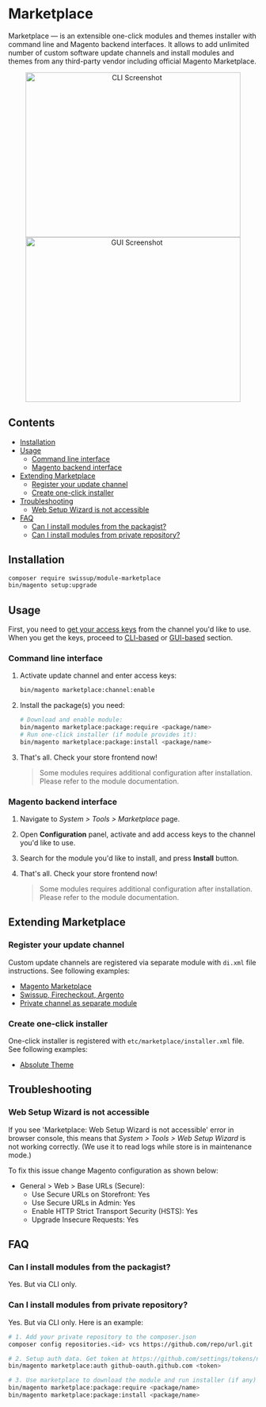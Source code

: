 # Marketplace

Marketplace — is an extensible one-click modules and themes installer with command
line and Magento backend interfaces.
It allows to add unlimited number of custom software update channels and install
modules and themes from any third-party vendor including official Magento
Marketplace.

<p align="center">
    <img alt="CLI Screenshot"
        width="434px"
        height="332px"
        src="https://docs.swissuplabs.com/images/m2/marketplace/cli.png?v=2"
    />
    <img alt="GUI Screenshot"
        width="434px"
        height="332px"
        src="https://docs.swissuplabs.com/images/m2/marketplace/gui.png?v=2"
    />
</p>

## Contents

<!-- MarkdownTOC autolink="true" -->

- [Installation](#installation)
- [Usage](#usage)
    - [Command line interface](#command-line-interface)
    - [Magento backend interface](#magento-backend-interface)
- [Extending Marketplace](#extending-marketplace)
    - [Register your update channel](#register-your-update-channel)
    - [Create one-click installer](#create-one-click-installer)
- [Troubleshooting](#troubleshooting)
    - [Web Setup Wizard is not accessible](#web-setup-wizard-is-not-accessible)
- [FAQ](#faq)
    - [Can I install modules from the packagist?](#can-i-install-modules-from-the-packagist)
    - [Can I install modules from private repository?](#can-i-install-modules-from-private-repository)

<!-- /MarkdownTOC -->

## Installation

```bash
composer require swissup/module-marketplace
bin/magento setup:upgrade
```

## Usage

First, you need to [get your access keys](#where-do-i-get-my-identity-keys)
from the channel you'd like to use. When you get the keys, proceed to
[CLI-based](#command-line-interface) or [GUI-based](#magento-backend-interface)
section.

### Command line interface

 1. Activate update channel and enter access keys:

    ```bash
    bin/magento marketplace:channel:enable
    ```

 2. Install the package(s) you need:

    ```bash
    # Download and enable module:
    bin/magento marketplace:package:require <package/name>
    # Run one-click installer (if module provides it):
    bin/magento marketplace:package:install <package/name>
    ```

 3. That's all. Check your store frontend now!

    > Some modules requires additional configuration after installation.
    > Please refer to the module documentation.

### Magento backend interface

 1. Navigate to _System > Tools > Marketplace_ page.
 2. Open **Configuration** panel, activate and add access keys to the
    channel you'd like to use.
 2. Search for the module you'd like to install, and press **Install** button.
 3. That's all. Check your store frontend now!

    > Some modules requires additional configuration after installation.
    > Please refer to the module documentation.

## Extending Marketplace

### Register your update channel

Custom update channels are registered via separate module with `di.xml` file
instructions. See following examples:

 - [Magento Marketplace](https://github.com/swissup/module-marketplace/blob/master/etc/di.xml#L73-L109)
 - [Swissup, Firecheckout, Argento](https://github.com/swissup/module-marketplace/blob/master/etc/di.xml#L111-L151)
 - [Private channel as separate module](https://github.com/swissup/module-marketplace-channel-github)

### Create one-click installer

One-click installer is registered with `etc/marketplace/installer.xml` file.
See following examples:

 - [Absolute Theme](https://github.com/swissup/theme-frontend-absolute/blob/master/etc/marketplace/installer.xml)

## Troubleshooting

### Web Setup Wizard is not accessible

If you see 'Marketplace: Web Setup Wizard is not accessible' error in browser
console, this means that _System > Tools > Web Setup Wizard_ is not working correctly.
(We use it to read logs while store is in maintenance mode.)

To fix this issue change Magento configuration as shown below:

 -  General > Web > Base URLs (Secure):
    -   Use Secure URLs on Storefront: Yes
    -   Use Secure URLs in Admin: Yes
    -   Enable HTTP Strict Transport Security (HSTS): Yes
    -   Upgrade Insecure Requests: Yes

## FAQ

### Can I install modules from the packagist?

Yes. But via CLI only.

### Can I install modules from private repository?

Yes. But via CLI only. Here is an example:

```bash
# 1. Add your private repository to the composer.json
composer config repositories.<id> vcs https://github.com/repo/url.git

# 2. Setup auth data. Get token at https://github.com/settings/tokens/new?scopes=repo
bin/magento marketplace:auth github-oauth.github.com <token>

# 3. Use marketplace to download the module and run installer (if any)
bin/magento marketplace:package:require <package/name>
bin/magento marketplace:package:install <package/name>
```
